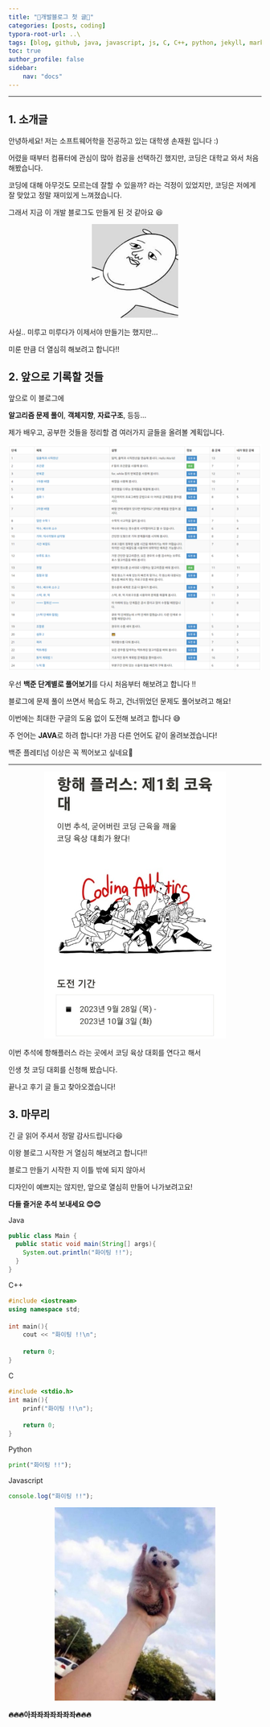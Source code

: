 ```yaml
---
title: "🐣개발블로그 첫 글🐣"
categories: [posts, coding]
typora-root-url: ..\
tags: [blog, github, java, javascript, js, C, C++, python, jekyll, markdown, algorithm, typora]
toc: true
author_profile: false
sidebar:
    nav: "docs"
---
```


------

## 1. 소개글

안녕하세요! 저는 소프트웨어학을 전공하고 있는 대학생 손재원 입니다 :)

어렸을 때부터 컴퓨터에 관심이 많아 컴공을 선택하긴 했지만, 코딩은 대학교 와서 처음 해봤습니다.

코딩에 대해 아무것도 모르는데 잘할 수 있을까? 라는 걱정이 있었지만, 코딩은 저에게 잘 맞았고 정말 재미있게 느껴졌습니다.

그래서 지금 이 개발 블로그도 만들게 된 것 같아요 😆

<p align = "center"><img src="/images/2023-09-27-prologue/nothingtodo.jpg" alt="nothingtodo" style="zoom: 80%;" /></p>

사실..  미루고 미루다가 이제서야 만들기는 했지만...

미룬 만큼 더 열심히 해보려고 합니다!!

## 2. 앞으로 기록할 것들

앞으로 이 블로그에

**알고리즘 문제 풀이**, **객체지향**, **자료구조**, 등등...

제가 배우고, 공부한 것들을 정리할 겸 여러가지 글들을 올려볼 계획입니다.



<p align = "center"><img src="/images/2023-09-27-prologue/백준.png" alt="백준" /></p>

우선 **백준 단계별로 풀어보기**를 다시 처음부터 해보려고 합니다 !!

블로그에 문제 풀이 쓰면서 복습도 하고,  건너뛰었던 문제도 풀어보려고 해요!

이번에는 최대한 구글의 도움 없이 도전해 보려고 합니다 😅

주 언어는 **JAVA**로 하려 합니다! 가끔 다른 언어도 같이 올려보겠습니다!

백준 플레티넘 이상은 꼭 찍어보고 싶네요🤔

------

<p align = "center"><img src="/images/2023-09-27-prologue/coding_athletics.jpg" alt="coding_athletics" style="zoom:67%;" /></p>

이번 추석에 항해플러스 라는 곳에서 코딩 육상 대회를 연다고 해서

인생 첫 코딩 대회를 신청해 봤습니다.

끝나고 후기 글 들고 찾아오겠습니다!

## 3. 마무리

긴 글 읽어 주셔서 정말 감사드립니다😆

이왕 블로그 시작한 거 열심히 해보려고 합니다!!

블로그 만들기 시작한 지 이틀 밖에 되지 않아서

디자인이 예쁘지는 않지만, 앞으로 열심히 만들어 나가보려고요!

**다들 즐거운 추석 보내세요 😊😊**

Java

```java
public class Main {
  public static void main(String[] args){
    System.out.println("화이팅 !!");
  }
}
```

C++

```cpp
#include <iostream>
using namespace std;

int main(){
    cout << "화이팅 !!\n";
    
    return 0;
}
```

C

```c
#include <stdio.h>
int main(){
    prinf("화이팅 !!\n");
    
    return 0;
}
```

Python

```python
print("화이팅 !!");
```

Javascript

```js
console.log("화이팅 !!");
```



<p align = "center"><img src="/images/2023-09-27-prologue/thumbdochi.jpg" alt="thumbdochi" style="zoom:80%;" /></p>

**🔥🔥🔥아좌좌좌좌좌좌좌🔥🔥🔥**

